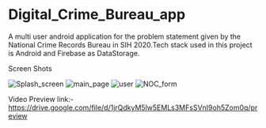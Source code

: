 # Digital_Crime_Bureau_app
A multi user android application for the problem statement given by the National Crime Records Bureau in SIH 2020.Tech stack used in this project is Android and Firebase as DataStorage.

Screen Shots

![Splash_screen](https://user-images.githubusercontent.com/46351652/97830349-a45aa780-1cf2-11eb-8c52-b779a67c04e0.png)
 ![main_page](https://user-images.githubusercontent.com/46351652/94019405-61421600-fdcf-11ea-8972-1c05713d68c1.png)
 ![user](https://user-images.githubusercontent.com/46351652/94019763-c4cc4380-fdcf-11ea-9a63-d46cd39a0065.jpg)
 ![NOC_form](https://user-images.githubusercontent.com/46351652/97830397-d10ebf00-1cf2-11eb-893d-781d926a8b91.png)

Video Preview link:-
https://drive.google.com/file/d/1jrQdkyM5lw5EMLs3MFsSVnI9oh5Zom0q/preview
